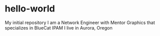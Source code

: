 # hello-world
My initial repository
I am a Network Engineer with Mentor Graphics that specializes in BlueCat IPAM
I live in Aurora, Oregon
